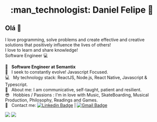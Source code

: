 <h1 align="center"> :man_technologist: Daniel Felipe 🚀</h1>
 
## Olá 👋
I love programming, solve problems and create effective and creative solutions that positively influence the lives of others!
<br/> I love to learn and share knowledge!
<br/> Software Engineer :computer:

 :rocket:  &nbsp; **Software Engineer at Semantix**
 <br/> :purple_heart: &nbsp; I seek to constantly evolve! Javascript Focused.
 <br/> :computer: &nbsp; My technology stack: ReactJS, Node.js, React Native, Javascript & Typescript.
 <br/> 💬  &nbsp; About me: I am communicative, self-taught, patient and resilient. 
 <br/> :sunglasses: &nbsp; Hobbies / Passions : I'm in love with Music, SkateBoarding, Musical Production, Philosophy, Readings and Games.
 <br/> :email: &nbsp; Contact me: [![Linkedin Badge](https://img.shields.io/badge/-DanielFelipe-blue?style=flat-square&logo=Linkedin&logoColor=white&link=https://www.linkedin.com/in/danielfelipedeveloper/)](https://www.linkedin.com/in/danielfelipedeveloper/) 
| 
[![Gmail Badge](https://img.shields.io/badge/-danielfelipedeveloper@gmail.com-c14438?style=flat-square&logo=Gmail&logoColor=white&link=mailto:danielfelipedeveloper@gmail.com)](mailto:danielfelipedeveloper@gmail.com)

<div>
  <img src="https://github-readme-stats.vercel.app/api?username=DanielFelipeDeveloper&show_icons=true&theme=midnight-purple"/>
  <img align="top"src="https://github-readme-stats.vercel.app/api/top-langs/?username=DanielFelipeDeveloper&layout=compact&hide=shell&theme=midnight-purple"/>
</div>






